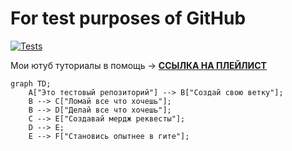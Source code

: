 # For test purposes of GitHub

[![Tests](https://github.com/BMSTU-team/test_group/actions/workflows/testing.yaml/badge.svg)](https://github.com/BMSTU-team/test_group/actions/workflows/testing.yaml)

Мои ютуб туториалы в помощь -> [__ССЫЛКА НА ПЛЕЙЛИСТ__](https://youtube.com/playlist?list=PLou0mfoS85QUjp8qcct474odigF_qKNfM&si=MZS2nI3qOWPHGBDF)

```mermaid
graph TD;
    A["Это тестовый репозиторий"] --> B["Создай свою ветку"];
    B --> C["Ломай все что хочешь"];
    B --> D["Делай все что хочешь"];
    C --> E["Создавай мердж реквесты"];
    D --> E;
    E --> F["Становись опытнее в гите"];
```

